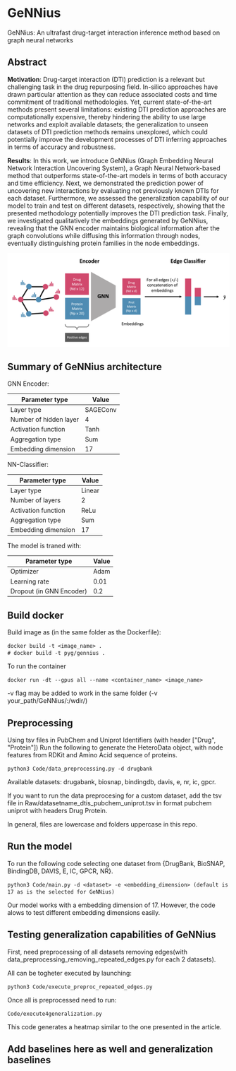 # GeNNius
GeNNius: An ultrafast drug-target interaction inference method based on graph neural networks

## Abstract
**Motivation**: 
Drug-target interaction (DTI) prediction is a relevant but challenging task in the drug repurposing field. In-silico approaches have drawn particular attention as they can reduce associated costs and time commitment of traditional methodologies. Yet, current state-of-the-art methods present several limitations: existing DTI prediction approaches are computationally expensive, thereby hindering the ability to use large networks and exploit available datasets; the generalization to unseen datasets of DTI prediction methods remains unexplored, which could potentially improve the development processes of DTI inferring approaches in terms of accuracy and robustness.

**Results**: 
In this work, we introduce GeNNius (Graph Embedding Neural Network Interaction Uncovering System), a Graph Neural Network-based method that outperforms state-of-the-art models in terms of both accuracy and time efficiency. Next, we demonstrated the prediction power of uncovering new interactions by evaluating not previously known DTIs for each dataset. Furthermore, we assessed the generalization capability of our model to train and test on different datasets, respectively, showing that the presented methodology potentially improves the DTI prediction task. Finally, we investigated qualitatively the embeddings generated by GeNNius, revealing that the GNN encoder maintains biological information after the graph convolutions while diffusing this information through nodes, eventually distinguishing protein families in the node embeddings.


![The model architecture](GeNNius.png)


## Summary of GeNNius architecture

GNN Encoder:

| Parameter type            | Value    |
|---------------------------|----------|
| Layer type                | SAGEConv |
| Number of hidden layer    | 4        |
| Activation function       | Tanh     |
| Aggregation type          | Sum      |
| Embedding dimension       | 17       |


NN-Classifier:

| Parameter type            | Value    |
|---------------------------|----------|
| Layer type                | Linear   |
| Number of layers          | 2        |
| Activation function       | ReLu     |
| Aggregation type          | Sum      |
| Embedding dimension       | 17       |

The model is traned with:

| Parameter type            | Value    |
|---------------------------|----------|
| Optimizer                 | Adam     |
| Learning rate             | 0.01     |
| Dropout (in GNN Encoder)  | 0.2      |



## Build docker 

Build image as (in the same folder as the Dockerfile):
```
docker build -t <image_name> .
# docker build -t pyg/gennius .
```

To run the container
```
docker run -dt --gpus all --name <container_name> <image_name>
```

-v flag may be added to work in the same folder (-v your_path/GeNNius/:/wdir/)



## Preprocessing

Using tsv files in PubChem and Uniprot Identifiers (with header ["Drug", "Protein"]) 
Run the following to generate the HeteroData object, with node features from RDKit and Amino Acid sequence of proteins.

```
python3 Code/data_preprocessing.py -d drugbank
```

Available datasets: drugabank, biosnap, bindingdb, davis, e, nr, ic, gpcr. 

If you want to run the data preprocesing for a custom dataset, add the tsv file in Raw/datasetname_dtis_pubchem_uniprot.tsv in format pubchem uniprot with headers Drug Protein. 

In general, files are lowercase and folders uppercase in this repo.



## Run the model

To run the following code selecting one dataset from {DrugBank, BioSNAP, BindingDB, DAVIS, E, IC, GPCR, NR}.

```
python3 Code/main.py -d <dataset> -e <embedding_dimension> (default is 17 as is the selected for GeNNius)
```

Our model works with a embedding dimension of 17. 
However, the code alows to test different embedding dimensions easily.



## Testing generalization capabilities of GeNNius

First, need preprocessing of all datasets removing edges(with data_preprocessing_removing_repeated_edges.py for each 2 datasets).

All can be togheter executed by launching:

```
python3 Code/execute_preproc_repeated_edges.py 
```


Once all is preprocessed need to run:

```
Code/execute4generalization.py 
```

This code generates a heatmap similar to the one presented in the article.


## Add baselines here as well and generalization baselines
